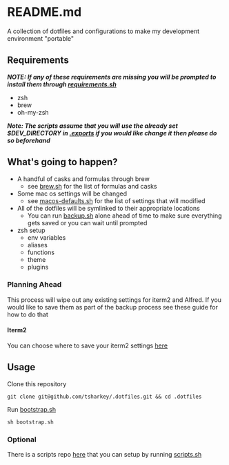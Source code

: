# README.md
A collection of dotfiles and configurations to make my development environment "portable"

## Requirements
***NOTE: If any of these requirements are missing you will be prompted to install them through [requirements.sh](bootstrap-scripts/requirements.sh)***
- zsh
- brew
- oh-my-zsh

***Note: The scripts assume that you will use the already set $DEV_DIRECTORY in [.exports](zsh/.exports) if you would like change it then please do so beforehand***

## What's going to happen?
- A handful of casks and formulas through brew
  - see [brew.sh](bootstrap-scripts/brew.sh) for the list of formulas and casks
- Some mac os settings will be changed
  - see [macos-defaults.sh](bootstrap-scripts/macos-defaults.sh) for the list of settings that will modified
- All of the dotfiles will be symlinked to their appropriate locations
  - You can run [backup.sh](bootstrap-scripts/backup.sh) alone ahead of time to make sure everything gets saved or you can wait until prompted
- zsh setup
  - env variables
  - aliases
  - functions
  - theme
  - plugins 

### Planning Ahead
This process will wipe out any existing settings for iterm2 and Alfred. If you would like to save them as part of the backup process see these guide for how to do that

#### Iterm2
You can choose where to save your iterm2 settings [here](https://gitlab.com/gnachman/iterm2/-/wikis/back-up-preferences)

## Usage
Clone this repository
```
git clone git@github.com/tsharkey/.dotfiles.git && cd .dotfiles
```

Run [bootstrap.sh](bootstrap.sh)
```
sh bootstrap.sh
```

### Optional
There is a scripts repo [here](github.com/tsharkey/scripts) that you can setup by running [scripts.sh](bootstrap-scripts/scripts.sh)
